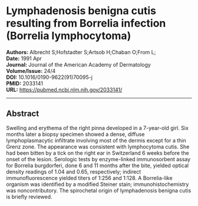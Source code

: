 # Lymphadenosis benigna cutis resulting from Borrelia infection (Borrelia lymphocytoma)

**Authors:** Albrecht S;Hofstadter S;Artsob H;Chaban O;From L;  
**Date:** 1991 Apr  
**Journal:** Journal of the American Academy of Dermatology  
**Volume/Issue:** 24/4  
**DOI:** 10.1016/0190-9622(91)70095-j  
**PMID:** 2033141  
**URL:** https://pubmed.ncbi.nlm.nih.gov/2033141/

---

## Abstract

Swelling and erythema of the right pinna developed in a 7-year-old girl. Six months later a biopsy specimen showed a dense, diffuse lymphoplasmacytic infiltrate involving most of the dermis except for a thin Grenz zone. The appearance was consistent with lymphocytoma cutis. She had been bitten by a tick on the right ear in Switzerland 6 weeks before the onset of the lesion. Serologic tests by enzyme-linked immunosorbent assay for Borrelia burgdorferi, done 6 and 11 months after the bite, yielded optical density readings of 1.04 and 0.65, respectively; indirect immunofluorescence yielded titers of 1:256 and 1:128. A Borrelia-like organism was identified by a modified Steiner stain; immunohistochemistry was noncontributory. The spirochetal origin of lymphadenosis benigna cutis is briefly reviewed.
